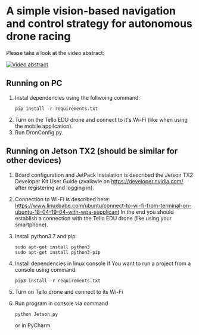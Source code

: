 # A simple vision-based navigation and control strategy for autonomous drone racing


Please take a look at the video abstract: 

[![Video abstract](https://img.youtube.com/vi/3o-n0vZu0ps/0.jpg)](https://youtu.be/3o-n0vZu0ps "A simple vision-based navigation and control strategy for autonomous drone racing")


## Running on PC
1. Instal dependencies using the follwoing command: 
    ```
    pip install -r requirements.txt
    ```
2. Turn on the Tello EDU drone and connect to it's Wi-Fi (like when using the mobile appilcation). 
3. Run DronConfig.py.

## Running on Jetson TX2 (should be similar for other devices)

1. Board configuration and JetPack instalation is described the Jetson TX2 Developer Kit User Guide (avaliavle on https://developer.nvidia.com/ after registering and logging in).
2. Connection to Wi-Fi is described here: https://www.linuxbabe.com/ubuntu/connect-to-wi-fi-from-terminal-on-ubuntu-18-04-19-04-with-wpa-supplicant
   In the end you should establish a connection with the Tello EDU drone (like using your smartphone).
   
4. Install python3.7 and pip:
   ```
   sudo apt-get install python3
   sudo apt-get install python3-pip
   ```
6. Install dependencies in linux console if You want to run a project from a console using command: 
    ```
    pip3 install -r requirements.txt
    ``` 
4. Turn on Tello drone and connect to its Wi-Fi 
5. Run program in console via command 
    ```
    python Jetson.py 
    ```
    or in PyCharm.

